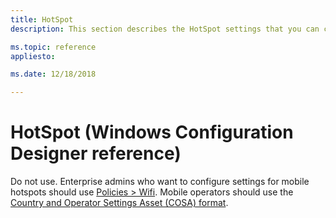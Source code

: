 ```yaml
---
title: HotSpot
description: This section describes the HotSpot settings that you can configure in provisioning packages for Windows 10 using Windows Configuration Designer. 

ms.topic: reference
appliesto: 

ms.date: 12/18/2018 

--- 
```


# HotSpot (Windows Configuration Designer reference) 

Do not use. Enterprise admins who want to configure settings for mobile hotspots should use [Policies > Wifi](wcd-policies.md#wifi). Mobile operators should use the [Country and Operator Settings Asset (COSA) format](/windows-hardware/drivers/mobilebroadband/cosa-overview).
